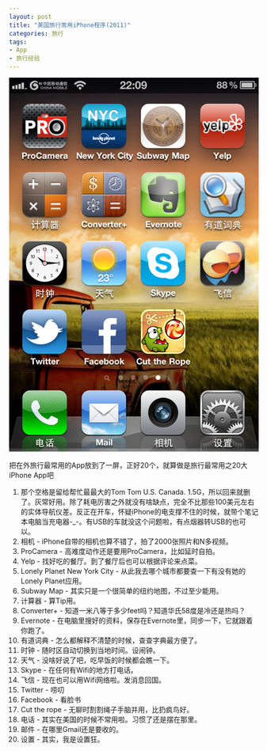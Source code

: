 ```yaml
---
layout: post
title: "美国旅行常用iPhone程序(2011)"
categories: 旅行
tags:
- App
- 旅行经验
---
```

![](/images/iphone_icons.png "iphone_icons")

把在外旅行最常用的App放到了一屏，正好20个，就算做是旅行最常用之20大iPhone App吧

1.  那个空格是留给帮忙最最大的Tom Tom U.S. Canada. 1.5G，所以回来就删了。灰常好用。除了耗电厉害之外就没有啥缺点，完全不比那些100美元左右的实体导航仪差。反正在开车，怀疑iPhone的电支撑不住的时候，就带个笔记本电脑当充电器-_-。有USB的车就没这个问题啦，有点烟器转USB的也可以。
2.  相机 - iPhone自带的相机也算不错了，拍了2000张照片和N多视频。
3.  ProCamera - 高难度动作还是要用ProCamera，比如延时自拍。
4.  Yelp - 找好吃的餐厅。到了餐厅后也可以根据评论来点菜。
5.  Lonely Planet New York City - 从此我去哪个城市都要查一下有没有她的Lonely Planet应用。
6.  Subway Map - 其实只是一个很简单的纽约地图，不过至少能用。
7.  计算器 - 算Tip用。
8.  Converter+ - 知道一米八等于多少feet吗？知道华氏58度是冷还是热吗？
9.  Evernote - 在电脑里搜好的资料，保存在Evernote里，同步一下，它就跟着你跑了。
10.  有道词典 - 怎么都解释不清楚的时候，查查字典最方便了。
11.  时钟 - 随时区自动切换到当地时间。设闹钟。
12.  天气 - 没啥好说了吧，吃早饭的时候都会瞧一下。
13.  Skype - 在任何有Wifi的地方打电话。
14.  飞信 - 现在也可以用Wifi网络啦。发消息回国。
15.  Twitter - 唠叨
16.  Facebook - 看脸书
17.  Cut the rope - 无聊时割割绳子手脑并用，比扔疯鸟好。
18.  电话 - 其实在美国的时候不常用啦。习惯了还是摆在那里。
19.  邮件 - 在哪里Gmail还是要收的。
20.  设置 - 其实，我是设置狂。
